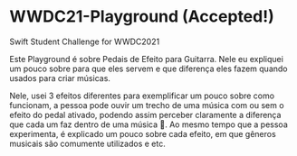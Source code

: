 # WWDC21-Playground (Accepted!)
Swift Student Challenge for WWDC2021

Este Playground é sobre Pedais de Efeito para Guitarra. Nele eu expliquei um pouco sobre para que eles servem e que diferença eles fazem quando usados para criar músicas.

Nele, usei 3 efeitos diferentes para exemplificar um pouco sobre como funcionam, a pessoa pode ouvir um trecho de uma música com ou sem o efeito do pedal ativado, podendo assim perceber claramente a diferença que cada um faz dentro de uma música 🎵. Ao mesmo tempo que a pessoa experimenta, é explicado um pouco sobre cada efeito, em que gêneros musicais são comumente utilizados e etc.
